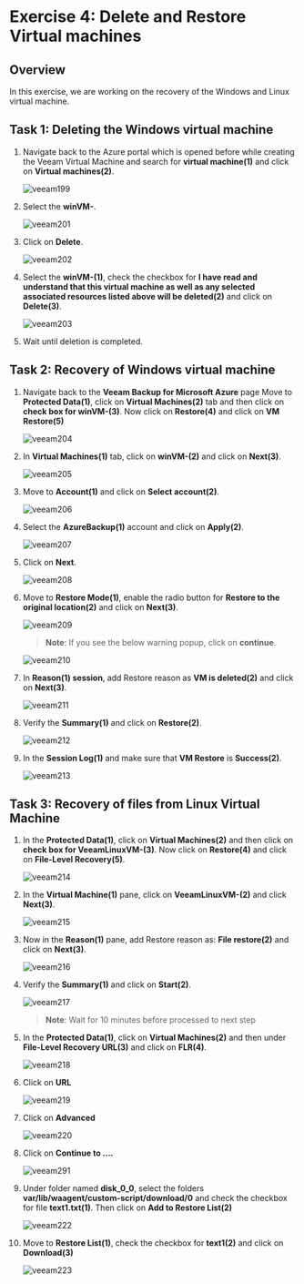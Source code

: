 # Exercise 4: Delete and Restore Virtual machines

## Overview

In this exercise, we are working on the recovery of the Windows and Linux virtual machine.

## Task 1: Deleting the Windows virtual machine

1. Navigate back to the Azure portal which is opened before while creating the Veeam Virtual Machine and search for **virtual machine(1)** and click on **Virtual machines(2)**.

   ![veeam199](./images/veeam199.png)
 
2. Select the **winVM-<inject key="DeploymentID" enableCopy="false"/>**.

   ![veeam201](./images/veeam201.png)

3. Click on **Delete**.

   ![veeam202](./images/veeam202.png)

4. Select the **winVM-<inject key="DeploymentID" enableCopy="false"/>(1)**, check the checkbox for **I have read and understand that this virtual machine as well as any selected associated resources listed above will be deleted(2)** and click on **Delete(3)**.

   ![veeam203](./images/veeam203.png)

5. Wait until deletion is completed.

## Task 2: Recovery of Windows virtual machine

1. Navigate back to the **Veeam Backup for Microsoft Azure** page Move to **Protected Data(1)**, click on **Virtual Machines(2)** tab and then click on **check box for winVM-<inject key="DeploymentID" enableCopy="false"/>(3)**. Now click on **Restore(4)** and click on **VM Restore(5)**

   ![veeam204](./images/veeam204.png)

2. In **Virtual Machines(1)** tab, click on **winVM-<inject key="DeploymentID" enableCopy="false"/>(2)** and click on **Next(3)**.

   ![veeam205](./images/veeam205.png)

3. Move to **Account(1)** and click on **Select account(2)**.

   ![veeam206](./images/veeam206.png)

4. Select the **AzureBackup(1)** account and click on **Apply(2)**.

   ![veeam207](./images/veeam207.png)

5. Click on **Next**.

   ![veeam208](./images/veeam208_new.png)

6. Move to **Restore Mode(1)**, enable the radio button for **Restore to the original location(2)** and click on **Next(3)**.

   ![veeam209](./images/veeam209.png)

   >**Note**: If you see the below warning popup, click on **continue**.

   ![veeam210](./images/veeam210.png)

7. In **Reason(1) session**, add Restore reason as **VM is deleted(2)** and click on **Next(3)**.

   ![veeam211](./images/veeam211.png)

8. Verify the **Summary(1)** and click on **Restore(2)**.

   ![veeam212](./images/veeam212.png)

9. In the **Session Log(1)** and make sure that **VM Restore** is **Success(2)**.
 
   ![veeam213](./images/veeam213.png)

## Task 3: Recovery of files from Linux Virtual Machine

1. In the **Protected Data(1)**, click on **Virtual Machines(2)** and then click on **check box for VeeamLinuxVM-<inject key="DeploymentID" enableCopy="false"/>(3)**. Now click on **Restore(4)** and click on **File-Level Recovery(5)**.

   ![veeam214](./images/veeam214.png)

2. In the **Virtual Machine(1)** pane, click on **VeeamLinuxVM-<inject key="DeploymentID" enableCopy="false"/>(2)** and click **Next(3)**.

   ![veeam215](./images/veeam215_new.png)

3. Now in the **Reason(1)** pane, add Restore reason as: **File restore(2)** and click on **Next(3)**.

   ![veeam216](./images/veeam216.png)

4. Verify the **Summary(1)** and click on **Start(2)**.

   ![veeam217](./images/veeam217_new.png)

   >**Note**: Wait for 10 minutes before processed to next step

5. In the **Protected Data(1)**, click on **Virtual Machines(2)** and then under **File-Level Recovery URL(3)** and click on **FLR(4)**.

   ![veeam218](./images/veeam218.png)

6. Click on **URL**
  
   ![veeam219](./images/veeam219.png)

7. Click on **Advanced**

   ![veeam220](./images/veeam220.png)

8. Click on **Continue to ....**

   ![veeam291](./images/veeam291.png)

9. Under folder named **disk_0_0**, select the folders **var/lib/waagent/custom-script/download/0** and check the checkbox for file **text1.txt(1)**. Then click on **Add to Restore List(2)**

   ![veeam222](./images/veeam222_new.png)

10. Move to **Restore List(1)**, check the checkbox for **text1(2)** and click on **Download(3)**

    ![veeam223](./images/veeam223.png)
